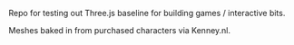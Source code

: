 Repo for testing out Three.js baseline for building games / interactive bits.

Meshes baked in from purchased characters via Kenney.nl.



